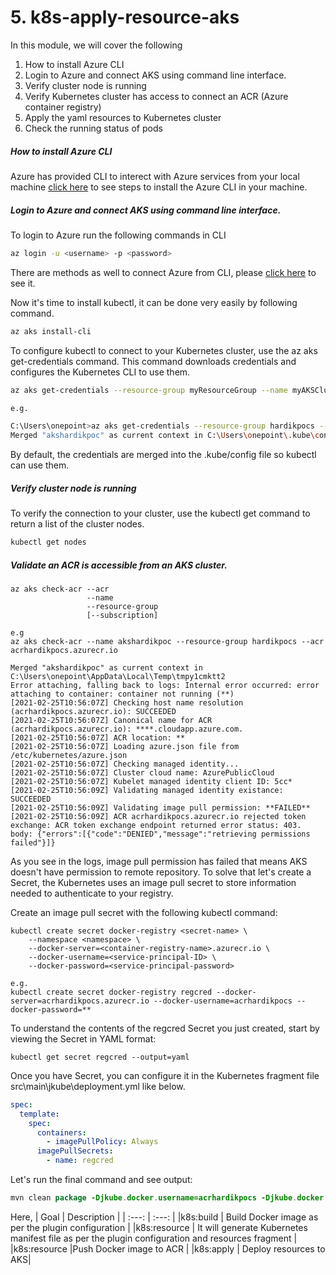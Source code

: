 # 5. k8s-apply-resource-aks

In this module, we will cover the following

1. How to install Azure CLI
2. Login to Azure and connect AKS using command line interface.
3. Verify cluster node is running
4. Verify Kubernetes cluster has access to connect an ACR (Azure container registry)
5. Apply the yaml resources to Kubernetes cluster
6. Check the running status of pods

##### How to install Azure CLI
Azure has provided CLI to interect with Azure services from your local machine [click here](https://docs.microsoft.com/en-us/cli/azure/install-azure-cli) to see steps to install the Azure CLI in your machine.

##### Login to Azure and connect AKS using command line interface.
To login to Azure run the following commands in CLI
```bash
az login -u <username> -p <password>
``` 
There are methods as well to connect Azure from CLI, please [click here](https://docs.microsoft.com/en-us/cli/azure/authenticate-azure-cli) to see it.

Now it's time to install kubectl, it can be done very easily by following command.
```bash
az aks install-cli
```
To configure kubectl to connect to your Kubernetes cluster, use the az aks get-credentials command. This command downloads credentials and configures the Kubernetes CLI to use them.

```bash
az aks get-credentials --resource-group myResourceGroup --name myAKSCluster

e.g.

C:\Users\onepoint>az aks get-credentials --resource-group hardikpocs --name akshardikpoc
Merged "akshardikpoc" as current context in C:\Users\onepoint\.kube\config
```


By default, the credentials are merged into the .kube/config file so kubectl can use them.

##### Verify cluster node is running
To verify the connection to your cluster, use the kubectl get command to return a list of the cluster nodes.
```bash
kubectl get nodes
```
##### Validate an ACR is accessible from an AKS cluster.
```
az aks check-acr --acr
                 --name
                 --resource-group
                 [--subscription]
```

```log
e.g 
az aks check-acr --name akshardikpoc --resource-group hardikpocs --acr acrhardikpocs.azurecr.io

Merged "akshardikpoc" as current context in C:\Users\onepoint\AppData\Local\Temp\tmpy1cmktt2
Error attaching, falling back to logs: Internal error occurred: error attaching to container: container not running (**)
[2021-02-25T10:56:07Z] Checking host name resolution (acrhardikpocs.azurecr.io): SUCCEEDED
[2021-02-25T10:56:07Z] Canonical name for ACR (acrhardikpocs.azurecr.io): ****.cloudapp.azure.com.
[2021-02-25T10:56:07Z] ACR location: **
[2021-02-25T10:56:07Z] Loading azure.json file from /etc/kubernetes/azure.json
[2021-02-25T10:56:07Z] Checking managed identity...
[2021-02-25T10:56:07Z] Cluster cloud name: AzurePublicCloud
[2021-02-25T10:56:07Z] Kubelet managed identity client ID: 5cc*
[2021-02-25T10:56:09Z] Validating managed identity existance: SUCCEEDED
[2021-02-25T10:56:09Z] Validating image pull permission: **FAILED**
[2021-02-25T10:56:09Z] ACR acrhardikpocs.azurecr.io rejected token exchange: ACR token exchange endpoint returned error status: 403. body: {"errors":[{"code":"DENIED","message":"retrieving permissions failed"}]}
```

As you see in the logs, image pull permission has failed that means AKS doesn't have permission to remote repository. To solve that let's create a Secret, the Kubernetes uses an image pull secret to store information needed to authenticate to your registry.

Create an image pull secret with the following kubectl command:

```
kubectl create secret docker-registry <secret-name> \
    --namespace <namespace> \
    --docker-server=<container-registry-name>.azurecr.io \
    --docker-username=<service-principal-ID> \
    --docker-password=<service-principal-password>

e.g.
kubectl create secret docker-registry regcred --docker-server=acrhardikpocs.azurecr.io --docker-username=acrhardikpocs --docker-password=**
```
To understand the contents of the regcred Secret you just created, start by viewing the Secret in YAML format:
```
kubectl get secret regcred --output=yaml
```

Once you have Secret, you can configure it in the Kubernetes fragment file src\main\jkube\deployment.yml like below.

```yaml
spec:
  template:
    spec:
      containers:
        - imagePullPolicy: Always
      imagePullSecrets:
        - name: regcred
```
Let's run the final command and see output:

``` java
mvn clean package -Djkube.docker.username=acrhardikpocs -Djkube.docker.password=** k8s:build k8s:resource k8s:push k8s:apply
```
Here, 
| Goal  | Description |
| :---:  | :---:  |
|k8s:build  | Build Docker image as per the plugin configuration  |
|k8s:resource  | It will generate Kubernetes manifest file as per the plugin configuration and resources fragment  |
|k8s:resource  |Push Docker image to ACR  |
|k8s:apply  | Deploy resources to AKS|